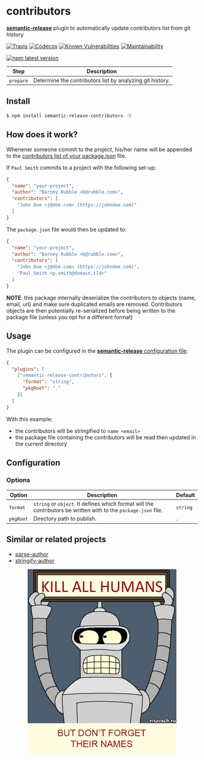 # **contributors**

[**semantic-release**](https://github.com/semantic-release/semantic-release) plugin to automatically update contributors list from git history

[![Travis](https://img.shields.io/travis/flo-sch/semantic-release-contributors.svg)](https://travis-ci.org/flo-sch/semantic-release-contributors)
[![Codecov](https://img.shields.io/codecov/c/github/flo-sch/semantic-release-contributors.svg)](https://codecov.io/gh/flo-sch/semantic-release-contributors)
[![Known Vulnerabilities](https://snyk.io/test/github/flo-sch/semantic-release-contributors/badge.svg?targetFile=package.json)](https://snyk.io/test/github/flo-sch/semantic-release-contributors?targetFile=package.json)
[![Maintainability](https://api.codeclimate.com/v1/badges/0c542e19db095ddb9947/maintainability)](https://codeclimate.com/github/flo-sch/semantic-release-contributors/maintainability)

[![npm latest version](https://img.shields.io/npm/v/semantic-release-contributors/latest.svg)](https://www.npmjs.com/package/semantic-release-contributors)

| Step           | Description                                                                                                |
|----------------|------------------------------------------------------------------------------------------------------------|
| `prepare`      | Determine the contributors list by analyzing git history.                                                  |

## Install

```bash
$ npm install semantic-release-contributors -D
```

## How does it work?

Whenener someone commit to the project, his/her name will be appended to the [contributors list of your package.json](https://docs.npmjs.com/files/package.json#people-fields-author-contributors) file.

If `Paul Smith` commits to a project with the following set-up:

```json
{
  "name": "your-project",
  "author": "Barney Rubble <b@rubble.com>",
  "contributors": [
    "John Doe <j@doe.com> (https://johndoe.com)"
  ]
}
```

The `package.json` file would then be updated to:

```json
{
  "name": "your-project",
  "author": "Barney Rubble <b@rubble.com>",
  "contributors": [
    "John Doe <j@doe.com> (https://johndoe.com)",
    "Paul Smith <p.smith@domain.tld>"
  ]
}
```

**NOTE**: this package internally deserialize the contributors to objects (name, email, url) and make sure duplicated emails are removed. Contributors objects are then potentially re-serialized before being written to the package file (unless you opt for a different format)

## Usage

The plugin can be configured in the [**semantic-release** configuration file](https://github.com/semantic-release/semantic-release/blob/master/docs/usage/configuration.md#configuration):

```json
{
  "plugins": [
    ["semantic-release-contributors", {
      "format": "string",
      "pkgRoot": "."
    }]
  ]
}
```

With this example:
- the contributors will be stringified to `name <email>`
- the package file containing the contributors will be read then updated in the current directory

## Configuration

### Options

| Option    | Description                                                                                                     | Default  |
|-----------|-----------------------------------------------------------------------------------------------------------------|----------|
| `format`  | `string` or `object`. It defines which format will the contributors be written with to the `package.json` file. | `string` |
| `pkgRoot` | Directory path to publish.                                                                                      | `.` |

## Similar or related projects

- [parse-author](https://www.npmjs.com/package/parse-author)
- [stringify-author](https://www.npmjs.com/package/stringify-author)

<p align="center">
  <img alt="Kill all humans" src="media/bender-with-memory.jpg">
</p>
